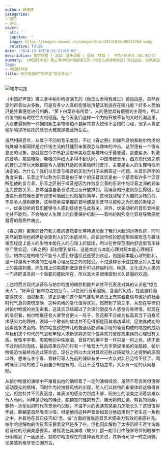 ```yaml
---
author: 聂建建
categories:
- 音乐
- 评论
cover:
  alt: ''
  caption: ''
  image: https://images.soomal.cc/images/doc/20141018/00046764.webp
  relative: false
date: '2014-10-18T18:26:21+08:00'
description: 帕尔哈提 | 源自：音乐周报 | 版权：转载 |  平均/总评分：03.92/47
summary: 《中国好声音》第三季中帕尔哈提演艺的《你怎么舍得我难过》惊动四座，虽然肯定的声音似占多数，可是有多少人真的能够说清楚其到底好在哪儿呢？好多人恐怕只是凭着感觉进行判断，“萝卜白菜各有所爱”。人的感觉具有很强的主观性，所以价值判断有时往往大相径庭……
tags:
- 中国好声音
title: 帕尔哈提的“好声音”能走多远？
---
```


![帕尔哈提](https://images.soomal.cc/images/doc/20141018/00046764.webp)





《中国好声音》第三季中帕尔哈提演艺的《你怎么舍得我难过》惊动四座，虽然肯定的声音似占多数，可是有多少人真的能够说清楚其到底好在哪儿呢？好多人恐怕只是凭着感觉进行判断，“萝卜白菜各有所爱”。人的感觉具有很强的主观性，所以价值判断有时往往大相径庭。在今天我们这样一个力畅开放革新的大时代潮流里，大众普遍拥有一种拥抱新生事物哪怕不甚解其意大致也不会错的心理，很多人肯定帕尔哈提所依托的感觉大概就是被此所左右。

虽然相隔百年，从属于不同的音乐类型，不过《春之祭》的燥烈音响和帕尔哈提的特殊唱法都同样是对传统主流的舒适型审美观念与趣味的冲击。这里便有一个很有意思的现象，那就是古今中外舒适型审美观念与趣味似乎最普遍。那些紧张、刺激的音响，那些嘈杂、嘶哑的声线大多得不到认同，中国传统音乐，西方现代派之前的音乐之所以大致都是令人感到舒适的优美动听的音乐，主要是由人的生理特性所决定的。为什么？我们以乐音与噪音的区别为引子来解答这一问题。从音乐声学的角度来看，乐音之所以称为乐音是由于单个的乐音其实是由一个基音和许多个泛音所组成的复合音，乐音之区别于噪音是因为作为复合音的乐音中的泛音之间的频率比为整数关系，总体强度自基音递减且呈开放排列。而噪音的形态则杂乱得很，应该说乐音较噪音更有规律可循因此也就相对简单，这也就减轻了大脑的运转负荷，不易令人感到疲惫，这种简单易掌握的音响便是乐音可以被称之为乐音的奥秘之一，优美动听的音乐能够令人感到舒适也与此有关。另外，优美动听的音乐音响变化并不剧烈，不会触发人生理上的自我保护机制――音响的剧烈变化容易导致感觉器官的器质性病变。

《春之祭》密集的音符和力度的骤然变化等特点加重了我们大脑的运转负荷，同时突然的音响也的确是会受到人们的本能排斥。应该说传统的舒适型审美观念与趣味相当程度上是人的生物本能在人的心理上的延续，所以在世界范围内舒适型音乐往往广受欢迎。《春之祭》起初受到排斥，这是本能与本能心理对超本能心理的压倒。帕尔哈提的唱腔不能令人感到舒适但还是受到欢迎，则是超本能心理的胜利，是一种游离于本能的生理与心理反应之外的接受。不过这种音乐往往缺乏对人生理上的美感刺激，而生理上的美感刺激是音乐可以跨越时间、种族、文化成为人类的一门共同语言的一个重要的基础所在，所以其大多很难受到长久普遍的欢迎。

上述将西方现代派音乐与帕尔哈提的唱腔相提并论并不代表我对其的认识是“惊为天人”。“好声音”自举办之初至今，以往流行音乐温婉、含蓄的风格，在这里转而变得欢快、洒脱起来，这正是我们这个朝气蓬勃蒸蒸日上充实着自信与傲娇的社会时代气息的真切反映，这种风格的变化值得欢迎。然而到了第三季，从现在导师们对帕尔哈提的肯定来看，这其实已经超过了合理的限度令人感觉有些矫情。就现在的情况看，帕尔哈提还会火甚至会更火一阵子，但这都不应成为拔高其当下自身艺术感染力的理由，须知一个歌者的成功并不见得都是因其唱功卓越，促使其成功的因素是多方面的。帕尔哈提孜然味儿的普通话腔调与沙哑的嗓音构成的唱腔的成功与我们这个时代的气息和年轻人求新求异追求个性喜欢打破陈规束缚的心理很有关系，就像李宇春、周笔畅的中性歌唱，曾轶可的绵羊音一样只是一时之尚，终于抵不过时间的淘炼，最后硕果仅存的只有一个嗓音大气合乎常规审美的张靓颖，帕尔哈提恐怕最终难逃此等命运。现在之所以大众对其欢迎胜过质疑除上述提到的原因以外，想来与李宇春、曾轶可等人先前的铺垫有关――大众对此已见怪不怪了。同时嗓音沙哑的歌手以前虽少却是有的，而且不乏成功之辈，大众有一定的认同基础。

从帕尔哈提的演唱中不难看出他的确积累了一定的演唱经验，虽然不苟言笑但懂得调动观众的情绪，同时作为较独特风格的出现，给人们以独特的审美体验这值得肯定，但独特并不代表高度，其表演的感染力烈度不够，网络上的溢美之词着实难以令人苟同。同样是沙哑的嗓音，麒麟童的铿锵有力，臧天朔的劲道，韩磊的沧桑，鲍勃・迪伦似的时代背景他均欠缺，不温不火的表演其感染力怎能长久？这很值得怀疑。麒麟童虽然嗓音沙哑，但是他将这种声音恰如其分地运用到了老生这一角色之中，并且他在其它技巧如“念、做”方面的锤炼是其艺术感染力有效的美感补充。帕尔哈提解构的传统音乐要素显然是多了些，但也因此解构了太多历经千百年淘炼验证过的经典美感要素，难怪我在其演唱《故乡》那一期节目中鼓掌导师的眼神中分明看到了一丝迷茫。就帕尔哈提现在的这种表现来说，其新奇可领一时之风骚，论美感则难享誉江湖万古。